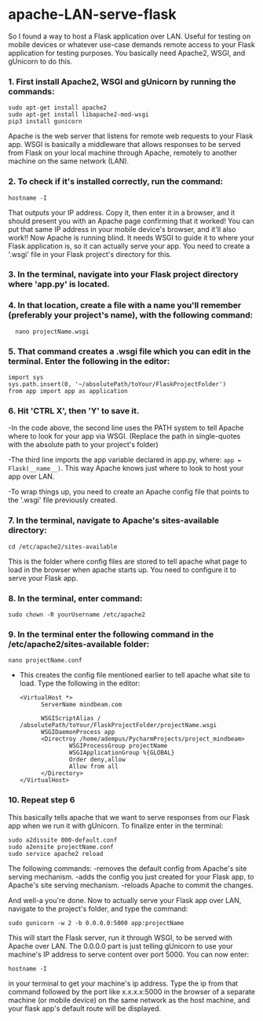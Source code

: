 # apache-LAN-serve-flask

So I found a way to host a Flask application over LAN. Useful for testing on mobile devices or whatever use-case demands remote access to your Flask application for testing purposes. You basically need Apache2, WSGI, and gUnicorn to do this. 

### 1. First install Apache2, WSGI and gUnicorn by running the commands: 
	
	sudo apt-get install apache2
	sudo apt-get install libapache2-mod-wsgi
	pip3 install gunicorn

Apache is the web server that listens for remote web requests to your Flask app. WSGI is basically a middleware that allows responses to be served from Flask on your local machine through Apache, remotely to another machine on the same network (LAN).

### 2. To check if it's installed correctly, run the command: 

	hostname -I

That outputs your IP address. Copy it, then enter it in a browser, and it should present you with an Apache page confirming that it worked!
You can put that same IP address in your mobile device's browser, and it'll also work!! Now Apache is running blind. It needs WSGI to guide it to where your Flask application is, so it can actually serve your app. You need to create a '.wsgi' file in your Flask project's directory for this.

### 3. In the terminal, navigate into your Flask project directory where 'app.py' is located.

### 4. In that location, create a file with a name you'll remember (preferably your project's name), with the following command:
	
	  nano projectName.wsgi

### 5. That command creates a .wsgi file which you can edit in the terminal. Enter the following in the editor: 
	
	import sys
	sys.path.insert(0, '~/absolutePath/toYour/FlaskProjectFolder')
	from app import app as application

### 6. Hit 'CTRL X', then 'Y' to save it. 

-In the code above, the second line uses the PATH system to tell Apache where to look for your app via WSGI. (Replace the path in single-quotes with the absolute path to your project's folder) 

-The third line imports the app variable declared in app.py, where: ```app = Flask(__name__)```. This way Apache knows just where to look to host your app over LAN.

-To wrap things up, you need to create an Apache config file that points to the '.wsgi' file previously created.

### 7. In the terminal, navigate to Apache's sites-available directory:

	cd /etc/apache2/sites-available

This is the folder where config files are stored to tell apache what page to load in the browser when apache starts up. You need to configure it to serve your Flask app. 

### 8. In the terminal, enter command:

	sudo chown -R yourUsername /etc/apache2

### 9. In the terminal enter the following command in the /etc/apache2/sites-available folder:

	nano projectName.conf

- This creates the config file mentioned earlier to tell apache what site to load. Type the following in the editor:

	  <VirtualHost *>
        	ServerName mindbeam.com

        	WSGIScriptAlias / /absolutePath/toYour/FlaskProjectFolder/projectName.wsgi
        	WSGIDaemonProcess app
        	<Directroy /home/adempus/PycharmProjects/project_mindbeam>
                	WSGIProcessGroup projectName
                	WSGIApplicationGroup %{GLOBAL}
                	Order deny,allow
                	Allow from all
        	</Directory>
	  </VirtualHost>

### 10. Repeat step 6

This basically tells apache that we want to serve responses from our Flask app when we run it with gUnicorn.
To finalize enter in the terminal: 

	sudo a2dissite 000-default.conf
	sudo a2ensite projectName.conf
	sudo service apache2 reload

The following commands:
	-removes the default config from Apache's site serving mechanism.
	-adds the config you just created for your Flask app, to Apache's site serving mechanism.
	-reloads Apache to commit the changes.

And well-a you're done. Now to actually serve your Flask app over LAN, navigate to the project's folder, and type the command: 

	sudo gunicorn -w 2 -b 0.0.0.0:5000 app:projectName

This will start the Flask server, run it through WSGI, to be served with Apache over LAN. The 0.0.0.0 part is just telling gUnicorn to use your machine's IP address to serve content over port 5000. You can now enter:

	hostname -I 

in your terminal to get your machine's ip address. Type the ip from that command followed by the port like x.x.x.x:5000 in the browser of a separate machine (or mobile device) on the same network as the host machine, and your flask app's default route will be displayed. 
 
